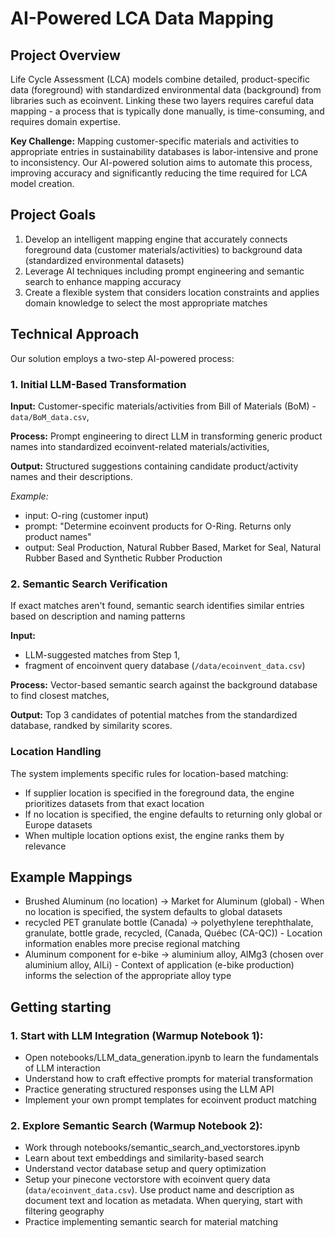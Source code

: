# AI-Powered LCA Data Mapping

## Project Overview
Life Cycle Assessment (LCA) models combine detailed, product-specific data (foreground) with standardized environmental data (background) from libraries such as ecoinvent. Linking these two layers requires careful data mapping - a process that is typically done manually, is time-consuming, and requires domain expertise.

**Key Challenge:** Mapping customer-specific materials and activities to appropriate entries in sustainability databases is labor-intensive and prone to inconsistency. Our AI-powered solution aims to automate this process, improving accuracy and significantly reducing the time required for LCA model creation.


## Project Goals

1) Develop an intelligent mapping engine that accurately connects foreground data (customer materials/activities) to background data (standardized environmental datasets)
2) Leverage AI techniques including prompt engineering and semantic search to enhance mapping accuracy
3) Create a flexible system that considers location constraints and applies domain knowledge to select the most appropriate matches

## Technical Approach

Our solution employs a two-step AI-powered process:

### 1. Initial LLM-Based Transformation

**Input:** Customer-specific materials/activities from Bill of Materials (BoM) - `data/BoM_data.csv`,

**Process:** Prompt engineering to direct LLM in transforming generic product names into standardized ecoinvent-related materials/activities,

**Output:** Structured suggestions containing candidate product/activity names and their descriptions.

*Example:* 
- input: O-ring (customer input)
- prompt: "Determine ecoinvent products for O-Ring. Returns only product names"
- output: Seal Production, Natural Rubber Based, Market for Seal, Natural Rubber Based and Synthetic Rubber Production

### 2. Semantic Search Verification

If exact matches aren't found, semantic search identifies similar entries based on description and naming patterns

**Input:** 
- LLM-suggested matches from Step 1,
- fragment of encoinvent query database (`/data/ecoinvent_data.csv`) 

**Process:** Vector-based semantic search against the background database to find closest matches,

**Output:** Top 3 candidates of potential matches from the standardized database, randked by similarity scores.


### Location Handling
The system implements specific rules for location-based matching:

- If supplier location is specified in the foreground data, the engine prioritizes datasets from that exact location
- If no location is specified, the engine defaults to returning only global or Europe datasets
- When multiple location options exist, the engine ranks them by relevance


## Example Mappings

- Brushed Aluminum (no location) → Market for Aluminum (global) - When no location is specified, the system defaults to global datasets
- recycled PET granulate bottle (Canada) → polyethylene terephthalate, granulate, bottle grade, recycled, (Canada, Québec (CA-QC)) - Location information enables more precise regional matching
- Aluminum component for e-bike → aluminium alloy, AlMg3 (chosen over aluminium alloy, AlLi) - Context of application (e-bike production) informs the selection of the appropriate alloy type

## Getting starting

### 1. Start with LLM Integration (Warmup Notebook 1):

- Open notebooks/LLM_data_generation.ipynb to learn the fundamentals of LLM interaction
- Understand how to craft effective prompts for material transformation
- Practice generating structured responses using the LLM API
- Implement your own prompt templates for ecoinvent product matching


### 2. Explore Semantic Search (Warmup Notebook 2):

- Work through notebooks/semantic_search_and_vectorstores.ipynb
- Learn about text embeddings and similarity-based search
- Understand vector database setup and query optimization
- Setup your pinecone vectorstore with ecoinvent query data (`data/ecoinvent_data.csv`). Use product name and description as document text and location as metadata. When querying, start with filtering geography 
- Practice implementing semantic search for material matching
